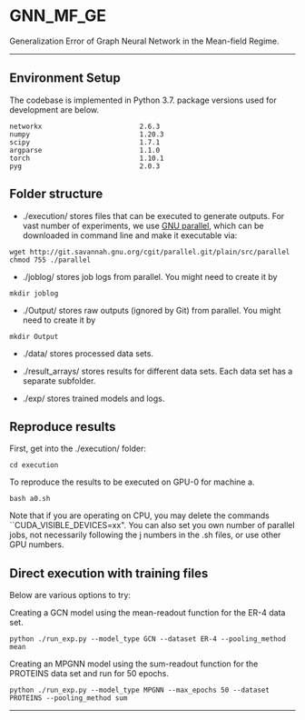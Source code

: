 # GNN_MF_GE
Generalization Error of Graph Neural Network in the Mean-field Regime.

--------------------------------------------------------------------------------

## Environment Setup
The codebase is implemented in Python 3.7. package versions used for development are below.
```
networkx                        2.6.3
numpy                           1.20.3
scipy                           1.7.1
argparse                        1.1.0
torch                           1.10.1
pyg                             2.0.3
```

## Folder structure
- ./execution/ stores files that can be executed to generate outputs. For vast number of experiments, we use [GNU parallel](https://www.gnu.org/software/parallel/), which can be downloaded in command line and make it executable via:
```
wget http://git.savannah.gnu.org/cgit/parallel.git/plain/src/parallel
chmod 755 ./parallel
```

- ./joblog/ stores job logs from parallel. 
You might need to create it by 
```
mkdir joblog
```

- ./Output/ stores raw outputs (ignored by Git) from parallel.
You might need to create it by 
```
mkdir Output
```

- ./data/ stores processed data sets.

- ./result_arrays/ stores results for different data sets. Each data set has a separate subfolder.

- ./exp/ stores trained models and logs.

## Reproduce results
First, get into the ./execution/ folder:
```
cd execution
```
To reproduce the results to be executed on GPU-0 for machine a.
```
bash a0.sh
```

Note that if you are operating on CPU, you may delete the commands ``CUDA_VISIBLE_DEVICES=xx". You can also set you own number of parallel jobs, not necessarily following the j numbers in the .sh files, or use other GPU numbers.

## Direct execution with training files

Below are various options to try:

Creating a GCN model using the mean-readout function for the ER-4 data set.
```
python ./run_exp.py --model_type GCN --dataset ER-4 --pooling_method mean
```
Creating an MPGNN model using the sum-readout function for the PROTEINS data set and run for 50 epochs.
```
python ./run_exp.py --model_type MPGNN --max_epochs 50 --dataset PROTEINS --pooling_method sum
```
--------------------------------------------------------------------------------